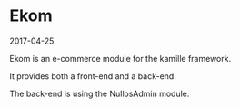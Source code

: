 Ekom
===================
2017-04-25


Ekom is an e-commerce module for the kamille framework.


It provides both a front-end and a back-end.

The back-end is using the NullosAdmin module.


